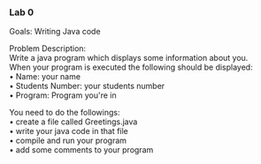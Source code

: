 ### Lab 0

Goals: Writing Java code 

Problem Description:  
Write a java program which displays some information about you.  
When your program is executed the following should be displayed:  
•	Name: your name  
•	Students Number: your students number  
•	Program: Program you're in  
 
You need to do the followings:  
•	create a file called Greetings.java   
•	write your java code in that file  
•	compile and run your program  
•	add some comments to your program  
